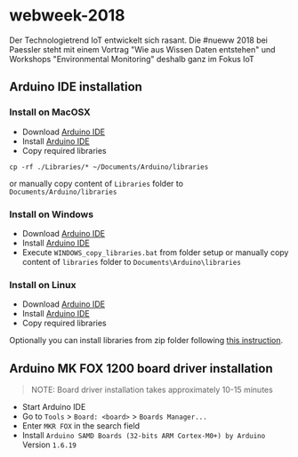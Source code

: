# webweek-2018
Der Technologietrend IoT entwickelt sich rasant. Die #nueww 2018 bei Paessler steht mit einem Vortrag "Wie aus Wissen Daten entstehen" und Workshops "Environmental Monitoring" deshalb ganz im Fokus IoT


## Arduino IDE installation
### Install on MacOSX

- Download [Arduino IDE](https://s3-eu-west-1.amazonaws.com/web-week-2018/arduino-1.8.7-macosx.zip)
- Install [Arduino IDE](https://www.arduino.cc/en/Guide/MacOSX)
- Copy required libraries
```console
cp -rf ./Libraries/* ~/Documents/Arduino/libraries
```
or manually copy content of `Libraries` folder to `Documents/Arduino/libraries`


### Install on Windows
- Download [Arduino IDE](https://s3-eu-west-1.amazonaws.com/web-week-2018/arduino-1.8.7-windows.exe)
- Install [Arduino IDE](https://www.arduino.cc/en/Guide/Windows)
- Execute `WINDOWS_copy_libraries.bat` from folder setup
  or manually copy content of `libraries` folder to `Documents\Arduino\libraries`



### Install on Linux

- Download [Arduino IDE](https://www.arduino.cc/download_handler.php)
- Install [Arduino IDE](https://www.arduino.cc/download_handler.php?f=/arduino-1.8.7-linux64.tar.xz)
- Copy required libraries

Optionally you can install libraries from zip folder following [this instruction](https://www.arduino.cc/en/Guide/Libraries#toc4).



## Arduino MK FOX 1200 board driver installation
> NOTE: Board driver installation takes approximately 10-15 minutes

- Start Arduino IDE
- Go to `Tools` > `Board: <board>` > `Boards Manager...`
- Enter `MKR FOX` in the search field
- Install `Arduino SAMD Boards (32-bits ARM Cortex-M0+) by Arduino` Version `1.6.19`

